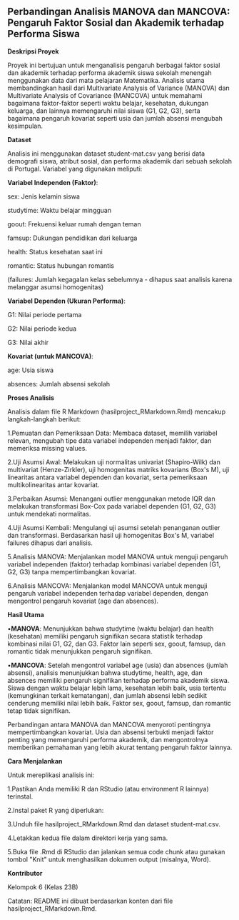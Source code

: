 ## Perbandingan Analisis MANOVA dan MANCOVA: Pengaruh Faktor Sosial dan Akademik terhadap Performa Siswa

**Deskripsi Proyek**

Proyek ini bertujuan untuk menganalisis pengaruh berbagai faktor sosial dan akademik terhadap performa akademik siswa sekolah menengah menggunakan data dari mata pelajaran Matematika. Analisis utama membandingkan hasil dari Multivariate Analysis of Variance (MANOVA) dan Multivariate Analysis of Covariance (MANCOVA) untuk memahami bagaimana faktor-faktor seperti waktu belajar, kesehatan, dukungan keluarga, dan lainnya memengaruhi nilai siswa (G1, G2, G3), serta bagaimana pengaruh kovariat seperti usia dan jumlah absensi mengubah kesimpulan.

**Dataset**

Analisis ini menggunakan dataset student-mat.csv yang berisi data demografi siswa, atribut sosial, dan performa akademik dari sebuah sekolah di Portugal. Variabel yang digunakan meliputi:

**Variabel Independen (Faktor)**:

sex: Jenis kelamin siswa

studytime: Waktu belajar mingguan

goout: Frekuensi keluar rumah dengan teman

famsup: Dukungan pendidikan dari keluarga

health: Status kesehatan saat ini

romantic: Status hubungan romantis

(failures: Jumlah kegagalan kelas sebelumnya - dihapus saat analisis karena melanggar asumsi homogenitas)

**Variabel Dependen (Ukuran Performa)**:

G1: Nilai periode pertama

G2: Nilai periode kedua

G3: Nilai akhir

**Kovariat (untuk MANCOVA)**:

age: Usia siswa

absences: Jumlah absensi sekolah

**Proses Analisis**

Analisis dalam file R Markdown (hasilproject_RMarkdown.Rmd) mencakup langkah-langkah berikut:

1.Pemuatan dan Pemeriksaan Data: Membaca dataset, memilih variabel relevan, mengubah tipe data variabel independen menjadi faktor, dan memeriksa missing values.

2.Uji Asumsi Awal: Melakukan uji normalitas univariat (Shapiro-Wilk) dan multivariat (Henze-Zirkler), uji homogenitas matriks kovarians (Box's M), uji linearitas antara variabel dependen dan kovariat, serta pemeriksaan multikolinearitas antar kovariat.

3.Perbaikan Asumsi: Menangani outlier menggunakan metode IQR dan melakukan transformasi Box-Cox pada variabel dependen (G1, G2, G3) untuk mendekati normalitas.

4.Uji Asumsi Kembali: Mengulangi uji asumsi setelah penanganan outlier dan transformasi. Berdasarkan hasil uji homogenitas Box's M, variabel failures dihapus dari analisis.

5.Analisis MANOVA: Menjalankan model MANOVA untuk menguji pengaruh variabel independen (faktor) terhadap kombinasi variabel dependen (G1, G2, G3) tanpa mempertimbangkan kovariat.

6.Analisis MANCOVA: Menjalankan model MANCOVA untuk menguji pengaruh variabel independen terhadap variabel dependen, dengan mengontrol pengaruh kovariat (age dan absences).

**Hasil Utama**

•**MANOVA**: Menunjukkan bahwa studytime (waktu belajar) dan health (kesehatan) memiliki pengaruh signifikan secara statistik terhadap kombinasi nilai G1, G2, dan G3. Faktor lain seperti sex, goout, famsup, dan romantic tidak menunjukkan pengaruh signifikan.

•**MANCOVA**: Setelah mengontrol variabel age (usia) dan absences (jumlah absensi), analisis menunjukkan bahwa studytime, health, age, dan absences memiliki pengaruh signifikan terhadap performa akademik siswa. Siswa dengan waktu belajar lebih lama, kesehatan lebih baik, usia tertentu (kemungkinan terkait kematangan), dan jumlah absensi lebih sedikit cenderung memiliki nilai lebih baik. Faktor sex, goout, famsup, dan romantic tetap tidak signifikan.

Perbandingan antara MANOVA dan MANCOVA menyoroti pentingnya mempertimbangkan kovariat. Usia dan absensi terbukti menjadi faktor penting yang memengaruhi performa akademik, dan mengontrolnya memberikan pemahaman yang lebih akurat tentang pengaruh faktor lainnya.

**Cara Menjalankan**

Untuk mereplikasi analisis ini:

1.Pastikan Anda memiliki R dan RStudio (atau environment R lainnya) terinstal.

2.Instal paket R yang diperlukan:

3.Unduh file hasilproject_RMarkdown.Rmd dan dataset student-mat.csv.

4.Letakkan kedua file dalam direktori kerja yang sama.

5.Buka file .Rmd di RStudio dan jalankan semua code chunk atau gunakan tombol "Knit" untuk menghasilkan dokumen output (misalnya, Word).

**Kontributor**

Kelompok 6 (Kelas 23B)

Catatan: README ini dibuat berdasarkan konten dari file hasilproject_RMarkdown.Rmd.    
